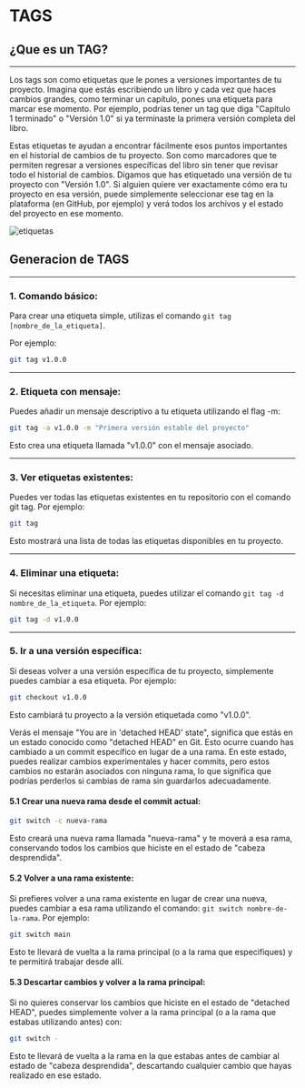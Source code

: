 # TAGS

## ¿Que es un TAG?

---

Los tags son como etiquetas que le pones a versiones importantes de tu proyecto. Imagina que estás escribiendo un libro y cada vez que haces cambios grandes, como terminar un capítulo, pones una etiqueta para marcar ese momento. Por ejemplo, podrías tener un tag que diga "Capítulo 1 terminado" o "Versión 1.0" si ya terminaste la primera versión completa del libro.

Estas etiquetas te ayudan a encontrar fácilmente esos puntos importantes en el historial de cambios de tu proyecto. Son como marcadores que te permiten regresar a versiones específicas del libro sin tener que revisar todo el historial de cambios. Digamos que has etiquetado una versión de tu proyecto con "Versión 1.0". Si alguien quiere ver exactamente cómo era tu proyecto en esa versión, puede simplemente seleccionar ese tag en la plataforma (en GitHub, por ejemplo) y verá todos los archivos y el estado del proyecto en ese momento.

![etiquetas](https://miro.medium.com/v2/resize:fit:1400/1*9yJY7fyscWFUVRqnx0BM6A.png)


## Generacion de TAGS

---

### 1. Comando básico:
Para crear una etiqueta simple, utilizas el comando `git tag [nombre_de_la_etiqueta]`. 

Por ejemplo:

````bash
git tag v1.0.0
````
---

### 2. Etiqueta con mensaje:

Puedes añadir un mensaje descriptivo a tu etiqueta utilizando el flag -m:

````bash
git tag -a v1.0.0 -m "Primera versión estable del proyecto"
````
Esto crea una etiqueta llamada "v1.0.0" con el mensaje asociado.

---

### 3. Ver etiquetas existentes:
Puedes ver todas las etiquetas existentes en tu repositorio con el comando git tag. 
Por ejemplo:
````bash
git tag
````
Esto mostrará una lista de todas las etiquetas disponibles en tu proyecto.

---

### 4. Eliminar una etiqueta:
Si necesitas eliminar una etiqueta, puedes utilizar el comando `git tag -d nombre_de_la_etiqueta`. 
Por ejemplo:
````bash
git tag -d v1.0.0
````

---

### 5. Ir a una versión específica:
Si deseas volver a una versión específica de tu proyecto, simplemente puedes cambiar a esa etiqueta.
Por ejemplo:
````bash
git checkout v1.0.0
````
Esto cambiará tu proyecto a la versión etiquetada como "v1.0.0".

Verás el mensaje "You are in 'detached HEAD' state", significa que estás en un estado conocido como "detached HEAD" en Git. Esto ocurre cuando has cambiado a un commit específico en lugar de a una rama. En este estado, puedes realizar cambios experimentales y hacer commits, pero estos cambios no estarán asociados con ninguna rama, lo que significa que podrías perderlos si cambias de rama sin guardarlos adecuadamente.

#### 5.1 Crear una nueva rama desde el commit actual:
````bash
git switch -c nueva-rama
````
Esto creará una nueva rama llamada "nueva-rama" y te moverá a esa rama, conservando todos los cambios que hiciste en el estado de "cabeza desprendida".

#### 5.2 Volver a una rama existente:
Si prefieres volver a una rama existente en lugar de crear una nueva, puedes cambiar a esa rama utilizando el comando: `git switch nombre-de-la-rama`.
Por ejemplo:
````bash
git switch main
````
Esto te llevará de vuelta a la rama principal (o a la rama que especifiques) y te permitirá trabajar desde allí.

#### 5.3 Descartar cambios y volver a la rama principal:
Si no quieres conservar los cambios que hiciste en el estado de "detached HEAD", puedes simplemente volver a la rama principal (o a la rama que estabas utilizando antes) con:
````bash
git switch -
````
Esto te llevará de vuelta a la rama en la que estabas antes de cambiar al estado de "cabeza desprendida", descartando cualquier cambio que hayas realizado en ese estado.


